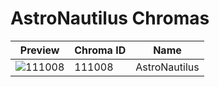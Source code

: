 # AstroNautilus Chromas

| Preview | Chroma ID | Name |
|---------|-----------|------|
| ![111008](https://raw.communitydragon.org/latest/plugins/rcp-be-lol-game-data/global/default/v1/champion-chroma-images/111/111008.png) | 111008 | AstroNautilus |